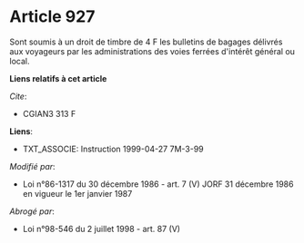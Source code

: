 # Article 927

Sont soumis à un droit de timbre de 4 F les bulletins de bagages délivrés aux voyageurs par les administrations des voies
ferrées d'intérêt général ou local.

**Liens relatifs à cet article**

_Cite_:

  - CGIAN3 313 F

**Liens**:

  - TXT_ASSOCIE: Instruction 1999-04-27 7M-3-99

_Modifié par_:

  - Loi n°86-1317 du 30 décembre 1986 - art. 7 (V) JORF 31 décembre 1986 en vigueur le 1er janvier 1987

_Abrogé par_:

  - Loi n°98-546 du 2 juillet 1998 - art. 87 (V)
